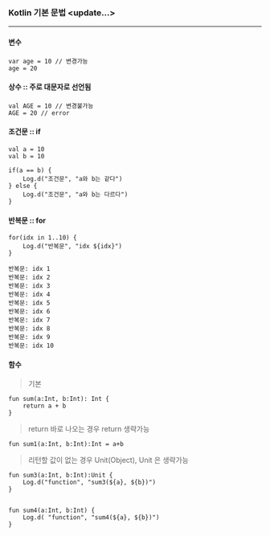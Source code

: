 ### Kotlin 기본 문법 <update...>
<hr>

#### 변수
```
var age = 10 // 변경가능  
age = 20
```

#### 상수 :: 주로 대문자로 선언됨
```
val AGE = 10 // 변경불가능  
AGE = 20 // error
```

<!--
#### 변수 늦은 초기화(lateint, lazy)
>바로 사용하는 변수가 아닌경우 늦은 초기화를 사용해야 메모리 손해를 막을수 있다. 사용하는 순간 메모리 할당
-->

#### 조건문 :: if
```
val a = 10
val b = 10

if(a == b) {
    Log.d("조건문", "a와 b는 같다")
} else {
    Log.d("조건문", "a와 b는 다르다")
}
```


#### 반복문 :: for
```
for(idx in 1..10) {
    Log.d("반복문", "idx ${idx}")
}
```

~~~
반복문: idx 1
반복문: idx 2
반복문: idx 3
반복문: idx 4
반복문: idx 5
반복문: idx 6
반복문: idx 7
반복문: idx 8
반복문: idx 9
반복문: idx 10
~~~

#### 함수
> 기본
```
fun sum(a:Int, b:Int): Int {
    return a + b
}
```

> return 바로 나오는 경우 return 생략가능
```
fun sum1(a:Int, b:Int):Int = a+b
```

> 리턴할 값이 없는 경우 Unit(Object), Unit 은 생략가능
```
fun sum3(a:Int, b:Int):Unit {
    Log.d("function", "sum3(${a}, ${b})")
}


fun sum4(a:Int, b:Int) {
    Log.d( "function", "sum4(${a}, ${b})")
}
```
